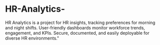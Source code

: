 # HR-Analytics-
HR Analytics is a project for HR insights, tracking preferences for morning and night shifts. User-friendly dashboards monitor workforce trends, engagement, and KPIs. Secure, documented, and easily deployable for diverse HR environments."
